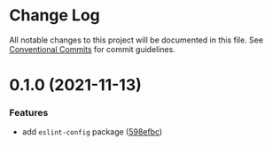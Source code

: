 # Change Log

All notable changes to this project will be documented in this file.
See [Conventional Commits](https://conventionalcommits.org) for commit guidelines.

# 0.1.0 (2021-11-13)


### Features

* add `eslint-config` package ([598efbc](https://github.com/AkuaLabs/utilities/commit/598efbc0a804ef3c617e0e6cba3be1723d7d425b))
